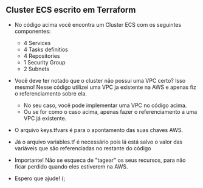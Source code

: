 ## Cluster ECS escrito em Terraform

  - No código acima você encontra um Cluster ECS com os seguintes componentes:
      
      - 4 Services
      - 4 Tasks definitios
      - 4 Repositories 
      - 1 Security Group
      - 2 Subnets 
      
  - Você deve ter notado que o cluster não possui uma VPC certo? Isso mesmo! Nesse código utilizei uma VPC ja existente na AWS e apenas fiz o referenciamento sobre ela.
    
      - No seu caso, você pode implementar uma VPC no código acima.
      - Ou se for como o caso acima, apenas fazer o referenciamento a uma VPC já existente.
    
  - O arquivo keys.tfvars é para o apontamento das suas chaves AWS.
  
  - Já o arquivo variables.tf é necessário pois lá está salvo o valor das variáveis que são referenciadas no restante do código
  
  - Importante! Não se esqueca de "tagear" os seus recursos, para não ficar perdido quando eles estiverem na AWS.
  
  - Espero que ajude! (;
